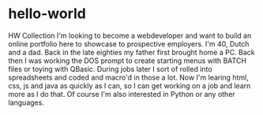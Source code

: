 # hello-world
HW Collection
I'm looking to become a webdeveloper and want to build an online portfolio here to showcase to prospective employers.
I'm 40, Dutch and a dad. Back in the late eighties my father first brought home a PC. Back then I was working the DOS prompt to create starting menus with BATCH files or toying with QBasic. During jobs later I sort of rolled into spreadsheets and coded and macro'd in those a lot.
Now I'm learing html, css, js and java as quickly as I can, so I can get working on a job and learn more as I do that. Of course I'm also interested in Python or any other languages.
